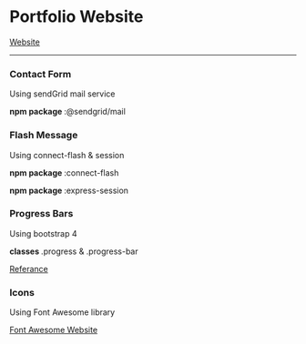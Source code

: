 <h1>Portfolio Website</h1>
<a href="https://alaa-moussa.herokuapp.com/">Website </a>
<hr>


<h3>Contact Form</h3>
<p>Using sendGrid mail service  </p>
<p><strong>npm package </strong>:@sendgrid/mail</p>

<h3>Flash Message</h3>
<p>Using connect-flash & session</p>
<p><strong>npm package </strong>:connect-flash</p>
<p><strong>npm package </strong>:express-session</p>


<h3>Progress Bars</h3>
<p>Using bootstrap 4</p>
<p><strong>classes </strong> .progress & .progress-bar</p>
<a href="https://getbootstrap.com/docs/4.3/components/progress/">Referance</a>


<h3>Icons</h3>
<p>Using Font Awesome library</p>
<a href="https://fontawesome.com/start">Font Awesome Website</a>
